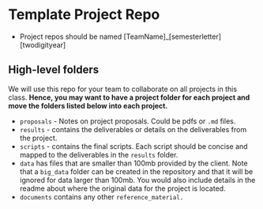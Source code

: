 # Template Project Repo

- Project repos should be named [TeamName]\_[semesterletter][twodigityear]

## High-level folders

We will use this repo for your team to collaborate on all projects in this class.  __Hence, you may want to have a project folder for each project and move the folders listed below into each project.__

- `proposals` - Notes on project proposals. Could be pdfs or `.md` files.
- `results` - contains the deliverables or details on the deliverables from the project.
- `scripts` - contains the final scripts.  Each script should be concise and mapped to the deliverables in the `results` folder.
- `data` has files that are smaller than 100mb provided by the client.  Note that a `big_data` folder can be created in the repository and that it will be ignored for data larger than 100mb. You would also include details in the readme about where the original data for the project is located.
- `documents` contains any other `reference_material.`

